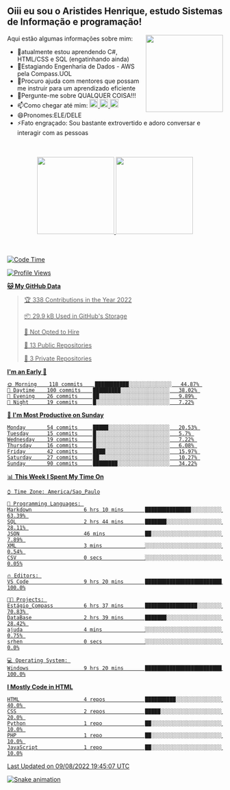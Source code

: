 ## Oiii eu sou o Aristides Henrique, estudo Sistemas de Informação e programação!

<div >
Aqui estão algumas informações sobre mim:<img align="right" height="180em" src="https://user-images.githubusercontent.com/97318481/177042589-45d62122-82a9-4a32-b3a7-87b322825b2f.png">
</div>

- 🌱atualmente estou aprendendo C#, HTML/CSS e SQL (engatinhando ainda)
- 👯Estagiando Engenharia de Dados - AWS pela Compass.UOL
- 🤔Procuro ajuda com mentores que possam me instruir para um aprendizado eficiente
- 💬Pergunte-me sobre QUALQUER COISA!!!
- 📫Como chegar até mim:
  <a href="https://www.instagram.com/aryhenry/" target="_blank">
  <img src="https://img.shields.io/badge/-Instagram-%23E4405F?style=for-the-badge&logo=instagram&logoColor=black" height="20px">
  </a>
  <a href="https://www.linkedin.com/in/aristides-henrique/" target="_blank">
  <img src="https://img.shields.io/badge/-LinkedIn-%230077B5?style=for-the-badge&logo=linkedin&logoColor=black" height="20px">
  </a> 
  <a href="mailto:arihenriqueuna@gmail.com">
  <img src="https://img.shields.io/badge/-Gmail-%23333?style=for-the-badge&logo=gmail&logoColor=white" height="20px">
  </a>
- 😄Pronomes:ELE/DELE
- ⚡Fato engraçado: Sou bastante extrovertido e adoro conversar e interagir com as pessoas
<br/>
<br/>
<div align="center">
  <a href="https://github.com/arihenrique">
  <img height="180em" src="https://github-readme-stats.vercel.app/api?username=arihenrique&show_icons=true&theme=dracula&include_all_commits=true&count_private=true"/>
  <img height="180em" src="https://github-readme-stats.vercel.app/api/top-langs/?username=arihenrique&layout=compact&langs_count=7&theme=dracula"/>
</div><br/><br/>

<!--START_SECTION:waka-->
![Code Time](http://img.shields.io/badge/Code%20Time-0%20secs-blue)

![Profile Views](http://img.shields.io/badge/Profile%20Views-9-blue)

**🐱 My GitHub Data** 

> 🏆 338 Contributions in the Year 2022
 > 
> 📦 29.9 kB Used in GitHub's Storage 
 > 
> 🚫 Not Opted to Hire
 > 
> 📜 13 Public Repositories 
 > 
> 🔑 3 Private Repositories  
 > 
**I'm an Early 🐤** 

```text
🌞 Morning    118 commits    ███████████░░░░░░░░░░░░░░   44.87% 
🌆 Daytime    100 commits    █████████░░░░░░░░░░░░░░░░   38.02% 
🌃 Evening    26 commits     ██░░░░░░░░░░░░░░░░░░░░░░░   9.89% 
🌙 Night      19 commits     █░░░░░░░░░░░░░░░░░░░░░░░░   7.22%

```
📅 **I'm Most Productive on Sunday** 

```text
Monday       54 commits     █████░░░░░░░░░░░░░░░░░░░░   20.53% 
Tuesday      15 commits     █░░░░░░░░░░░░░░░░░░░░░░░░   5.7% 
Wednesday    19 commits     █░░░░░░░░░░░░░░░░░░░░░░░░   7.22% 
Thursday     16 commits     █░░░░░░░░░░░░░░░░░░░░░░░░   6.08% 
Friday       42 commits     ████░░░░░░░░░░░░░░░░░░░░░   15.97% 
Saturday     27 commits     ██░░░░░░░░░░░░░░░░░░░░░░░   10.27% 
Sunday       90 commits     ████████░░░░░░░░░░░░░░░░░   34.22%

```


📊 **This Week I Spent My Time On** 

```text
⌚︎ Time Zone: America/Sao_Paulo

💬 Programming Languages: 
Markdown                 6 hrs 10 mins       ███████████████░░░░░░░░░░   63.39% 
SQL                      2 hrs 44 mins       ███████░░░░░░░░░░░░░░░░░░   28.11% 
JSON                     46 mins             ██░░░░░░░░░░░░░░░░░░░░░░░   7.89% 
XML                      3 mins              ░░░░░░░░░░░░░░░░░░░░░░░░░   0.54% 
CSV                      0 secs              ░░░░░░░░░░░░░░░░░░░░░░░░░   0.05%

🔥 Editors: 
VS Code                  9 hrs 20 mins       █████████████████████████   100.0%

🐱‍💻 Projects: 
Estágio_Compass          6 hrs 37 mins       █████████████████░░░░░░░░   70.83% 
DataBase                 2 hrs 39 mins       ███████░░░░░░░░░░░░░░░░░░   28.42% 
ajuda                    4 mins              ░░░░░░░░░░░░░░░░░░░░░░░░░   0.75% 
srhen                    0 secs              ░░░░░░░░░░░░░░░░░░░░░░░░░   0.0%

💻 Operating System: 
Windows                  9 hrs 20 mins       █████████████████████████   100.0%

```

**I Mostly Code in HTML** 

```text
HTML                     4 repos             ██████████░░░░░░░░░░░░░░░   40.0% 
CSS                      2 repos             █████░░░░░░░░░░░░░░░░░░░░   20.0% 
Python                   1 repo              ██░░░░░░░░░░░░░░░░░░░░░░░   10.0% 
PHP                      1 repo              ██░░░░░░░░░░░░░░░░░░░░░░░   10.0% 
JavaScript               1 repo              ██░░░░░░░░░░░░░░░░░░░░░░░   10.0%

```



 Last Updated on 09/08/2022 19:45:07 UTC
<!--END_SECTION:waka-->

![Snake animation](https://github.com/arihenrique/arihenrique/blob/output/github-contribution-grid-snake.svg)
